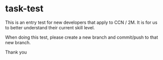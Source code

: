 # task-test

This is an entry test for new developers that apply to CCN / 2M. 
It is for us to better understand their current skill level.

When doing this test, please create a new branch and commit/push to that new branch.

Thank you
